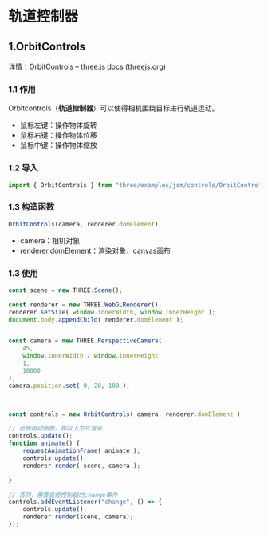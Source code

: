 # 轨道控制器

## 1.OrbitControls

详情：[OrbitControls – three.js docs (threejs.org)](https://threejs.org/docs/?q=cont#examples/zh/controls/OrbitControls)

### 1.1 作用

Orbitcontrols（**轨道控制器**）可以使得相机围绕目标进行轨道运动。

- 鼠标左键：操作物体旋转
- 鼠标右键：操作物体位移
- 鼠标中键：操作物体缩放

### 1.2 导入

```js
import { OrbitControls } from "three/examples/jsm/controls/OrbitControls.js";
```

### 1.3 构造函数

```js
OrbitControls(camera, renderer.domElement);
```

- camera：相机对象
- renderer.domElement：渲染对象，canvas画布

### 1.3 使用

```js
const scene = new THREE.Scene();

const renderer = new THREE.WebGLRenderer();
renderer.setSize( window.innerWidth, window.innerHeight );
document.body.appendChild( renderer.domElement );


const camera = new THREE.PerspectiveCamera( 
    45,
    window.innerWidth / window.innerHeight,
    1, 
    10000 
);
camera.position.set( 0, 20, 100 );



const controls = new OrbitControls( camera, renderer.domElement );

// 若使用动画帧，按以下方式渲染
controls.update();
function animate() {
    requestAnimationFrame( animate );
    controls.update();
    renderer.render( scene, camera );

}

// 否则，需要监控控制器的change事件
controls.addEventListener("change", () => {
    controls.update();
    renderer.render(scene, camera);
});
```

